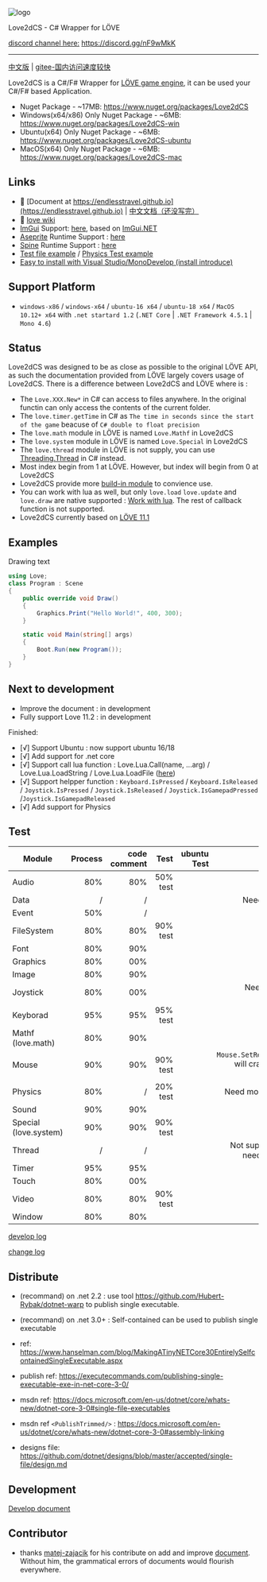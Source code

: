 
![logo](https://github.com/endlesstravel/Love2dCS/raw/master/img/logo.png "logo")

Love2dCS - C# Wrapper for LÖVE

[discord channel here:](https://discord.gg/nF9wMkK) https://discord.gg/nF9wMkK

---
[中文版](README-zh.md) | [gitee-国内访问速度较快](https://gitee.com/endlesstravel/love2dCS)

Love2dCS is a C#/F# Wrapper for [LÖVE game engine](https://love2d.org/), it can be used your C#/F# based Application.

* Nuget Package - ~17MB: https://www.nuget.org/packages/Love2dCS
* Windows(x64/x86) Only Nuget Package - ~6MB: https://www.nuget.org/packages/Love2dCS-win
* Ubuntu(x64) Only Nuget Package - ~6MB: https://www.nuget.org/packages/Love2dCS-ubuntu
* MacOS(x64) Only Nuget Package - ~6MB: https://www.nuget.org/packages/Love2dCS-mac

Links
---
* 📃 [Document at https://endlesstravel.github.io](https://endlesstravel.github.io) | [中文文档（还没写完）](https://endlesstravel.gitee.io/lovesharpdocument/)
* 📕 [love wiki](https://love2d.org/wiki/love)
* [ImGui](https://github.com/ocornut/imgui) Support: [here](https://gitee.com/endlesstravel/DearLoveGUI), based on [ImGui.NET](https://github.com/mellinoe/ImGui.NET)
* [Aseprite](https://www.aseprite.org/) Runtime Support : [here](https://gitee.com/endlesstravel/LoveMetaSprite)
* [Spine](http://esotericsoftware.com/) Runtime Support : [here](https://gitee.com/endlesstravel/spine-lovecs)
* [Test file example](csharp_src/Program.cs) / [Physics Test example](csharp_test/README.md)
* [Easy to install with Visual Studio/MonoDevelop (install introduce)](https://endlesstravel.github.io/#/tutorial/01.install)


Support Platform
---
* `windows-x86` / `windows-x64` / `ubuntu-16 x64` / `ubuntu-18 x64` / `MacOS 10.12+ x64` with `.net startard 1.2` (`.NET Core` | `.NET Framework 4.5.1`  | `Mono 4.6`)

Status
---
Love2dCS was designed to be as close as possible to the original LÖVE API, as such the documentation provided from LÖVE largely covers usage of Love2dCS. There is a difference between Love2dCS and LÖVE where is :

* The `Love.XXX.New*` in C# can access to files anywhere. In the original functin can only access the contents of the current folder.
* The `love.timer.getTime` in C# as `The time in seconds since the start of the game` beacuse of `C# double to float precision`
* The `love.math` module in LÖVE is named `Love.Mathf` in Love2dCS
* The `love.system` module in LÖVE is named `Love.Special` in Love2dCS
* The `love.thread` module in LÖVE is not supply, you can use [Threading.Thread](https://docs.microsoft.com/en-us/dotnet/api/system.threading.thread) in C# instead.
* Most index begin from 1 at LÖVE. However, but index will begin from 0 at Love2dCS
* Love2dCS provide more [build-in module](https://endlesstravel.github.io/#/module/build-in-module-index) to convience use.
* You can work with lua as well, but only `love.load` `love.update` and `love.draw` are native supported : [Work with lua](https://endlesstravel.github.io/#/tutorial/05.use-lua). The rest of callback function is not supported.
* Love2dCS currently based on [LÖVE 11.1](https://love2d.org/wiki/11.1)

Examples
---

Drawing text
``` C#
using Love;
class Program : Scene
{
    public override void Draw()
    {
        Graphics.Print("Hello World!", 400, 300);
    }

    static void Main(string[] args)
    {
        Boot.Run(new Program());
    }
}
```

Next to development
---
 - Improve the document : in development
 - Fully support Love 11.2 : in development

 Finished:
 - [√] Support Ubuntu : now support ubuntu 16/18
 - [√] Add support for .net core
 - [√] Support call lua function : Love.Lua.Call(name, ...arg) / Love.Lua.LoadString / Love.Lua.LoadFile ([here](https://endlesstravel.github.io/#/tutorial/05.use-lua))
 - [√] Support helpper function : `Keyboard.IsPressed` / `Keyboard.IsReleased` / `Joystick.IsPressed` / `Joystick.IsReleased` / `Joystick.IsGamepadPressed`  /`Joystick.IsGamepadReleased`
 - [√] Add support for Physics

Test
---
| Module                | Process | code comment   |     Test      |   ubuntu Test    | Remark         |
| ----------------------|--------:|---------------:|--------------:|----------------:| --------------:|
| Audio                 | 80%     |      80%       |  50% test     |                 |                |
| Data                  |   /     |        /       |               |                 | Need to binding               |
| Event                 | 50%     |        /       |               |                 |                |
| FileSystem            | 80%     |      80%       |  90% test     |                 | [detail](Module-devlop-log.md#filesystem)           |
| Font                  | 80%     |      90%       |               |                 |                |
| Graphics              | 80%     |      00%       |               |                 |                |
| Image                 | 80%     |      90%       |               |                 |                |
| Joystick              | 80%     |      00%       |               |                 | Need add code comment               |
| Keyborad              | 95%     |      95%       |   95% test    |                 | [detail](Module-devlop-log.md#keyboard)               |
| Mathf (love.math)     | 80%     |      90%       |               |                 |                |
| Mouse                 | 90%     |      90%       |   90% test    |                 | `Mouse.SetRelativeMode` will crash, need to repair               |
| Physics               | 80%     |        /       |   20% test    |                 | Need more [test case](csharp_test/README.md)     |
| Sound                 | 90%     |      90%       |               |                 |                |
| Special (love.system) | 90%     |      90%       |   90% test    |                 |                |
| Thread                |   /     |        /       |               |                 | Not supported / No need to support   |
| Timer                 | 95%     |      95%       |               |                 |                |
| Touch                 | 80%     |      00%       |               |                 |                |
| Video                 | 80%     |      80%       |   90% test    |                 |                |
| Window                | 80%     |      80%       |               |                 |                |

[develop log](Module-devlop-log.md)

[change log](changelog.txt)

Distribute
---
* (recommand) on .net 2.2  : use tool https://github.com/Hubert-Rybak/dotnet-warp to publish single executable.
* (recommand) on .net 3.0+ : Self-contained can be used to publish single executable

* ref: https://www.hanselman.com/blog/MakingATinyNETCore30EntirelySelfcontainedSingleExecutable.aspx
* publish ref: https://executecommands.com/publishing-single-executable-exe-in-net-core-3-0/
* msdn ref: https://docs.microsoft.com/en-us/dotnet/core/whats-new/dotnet-core-3-0#single-file-executables
* msdn ref `<PublishTrimmed/>` : https://docs.microsoft.com/en-us/dotnet/core/whats-new/dotnet-core-3-0#assembly-linking
* designs file: https://github.com/dotnet/designs/blob/master/accepted/single-file/design.md

Development
---
[Develop document](develop.md)

Contributor
---
* thanks [matej-zajacik](https://github.com/matej-zajacik) for his contribute on add and improve [document](https://github.com/endlesstravel/endlesstravel.github.io). Without him, the grammatical errors of documents would flourish everywhere.